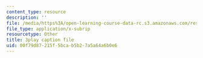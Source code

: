 ```yaml
---
content_type: resource
description: ''
file: /media/https%3A/open-learning-course-data-rc.s3.amazonaws.com/res-6-012-introduction-to-probability-spring-2018/00f79d87215f5bcab5b27a5a64a6b0e6_ZWo1XgAQE5k.vtt
file_type: application/x-subrip
resourcetype: Other
title: 3play caption file
uid: 00f79d87-215f-5bca-b5b2-7a5a64a6b0e6
---
```

